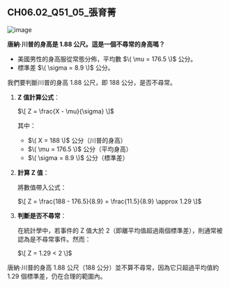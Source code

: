 ## CH06.02_Q51_05_張育菁 

![image](https://github.com/user-attachments/assets/a621af59-b4c8-433e-ab61-814b85456e92)

**唐納·川普的身高是 1.88 公尺。這是一個不尋常的身高嗎？**

- 美國男性的身高服從常態分佈，平均數 $\( \mu = 176.5 \)$ 公分。
- 標準差 $\( \sigma = 8.9 \)$ 公分。

我們要判斷川普的身高 1.88 公尺，即  188 公分，是否不尋常。

1. **Z 值計算公式**：

   $\[
   Z = \frac{X - \mu}{\sigma}
   \]$

   其中：
   - $\( X = 188 \)$ 公分（川普的身高）
   - $\( \mu = 176.5 \)$ 公分（平均身高）
   - $\( \sigma = 8.9 \)$ 公分（標準差）

2. **計算 Z 值**：

   將數值帶入公式：

   $\[
   Z = \frac{188 - 176.5}{8.9} = \frac{11.5}{8.9} \approx 1.29
   \]$


3. **判斷是否不尋常**：

   在統計學中，若事件的 Z 值大於 2（即離平均值超過兩個標準差），則通常被認為是不尋常事件。然而：

   $\[
   Z = 1.29 < 2
   \]$


唐納·川普的身高 1.88 公尺（188 公分）並不算不尋常，因為它只超過平均值約 1.29 個標準差，仍在合理的範圍內。
